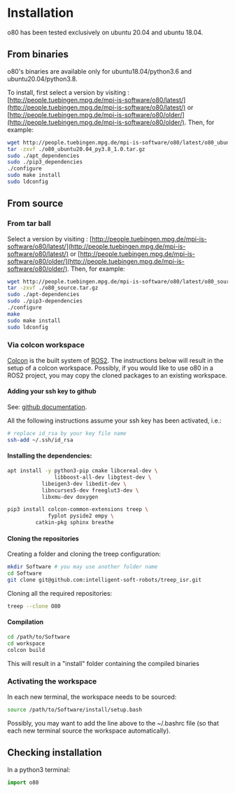 # Installation

o80 has been tested exclusively on ubuntu 20.04 and ubuntu 18.04.

## From binaries

o80's binaries are available only for ubuntu18.04/python3.6 and ubuntu20.04/python3.8.

To install, first select a version by visiting : [http://people.tuebingen.mpg.de/mpi-is-software/o80/latest/](http://people.tuebingen.mpg.de/mpi-is-software/o80/latest/) or [http://people.tuebingen.mpg.de/mpi-is-software/o80/older/](http://people.tuebingen.mpg.de/mpi-is-software/o80/older/). Then, for example:

```bash
wget http://people.tuebingen.mpg.de/mpi-is-software/o80/latest/o80_ubuntu20.04_py3.8_1.0.tar.gz
tar -zxvf ./o80_ubuntu20.04_py3.8_1.0.tar.gz
sudo ./apt_dependencies
sudo ./pip3_dependencies
./configure
sudo make install
sudo ldconfig
```

## From source

### From tar ball

Select a version by visiting : [http://people.tuebingen.mpg.de/mpi-is-software/o80/latest/](http://people.tuebingen.mpg.de/mpi-is-software/o80/latest/) or [http://people.tuebingen.mpg.de/mpi-is-software/o80/older/](http://people.tuebingen.mpg.de/mpi-is-software/o80/older/). Then, for example:

```bash
wget http://people.tuebingen.mpg.de/mpi-is-software/o80/latest/o80_source.tar.gz
tar -zxvf ./o80_source.tar.gz
sudo ./apt-dependencies
sudo ./pip3-dependencies
./configure
make
sudo make install
sudo ldconfig
```

### Via colcon workspace

[Colcon](https://colcon.readthedocs.io/en/released/) is the built system of [ROS2](https://docs.ros.org/en/foxy/index.html).
The instructions below will result in the setup of a colcon workspace. Possibly, if you would like to use o80 in a ROS2 project, you may copy the cloned packages to an existing workspace.

#### Adding your ssh key to github

See: [github documentation](https://help.github.com/en/github/authenticating-to-github/connecting-to-github-with-ssh).

All the following instructions assume your ssh key has been activated, i.e.:

```bash
# replace id_rsa by your key file name
ssh-add ~/.ssh/id_rsa
```

#### Installing the dependencies:

```bash
apt install -y python3-pip cmake libcereal-dev \
               libboost-all-dev libgtest-dev \
	       libeigen3-dev libedit-dev \
	       libncurses5-dev freeglut3-dev \
	       libxmu-dev doxygen
```

```bash
pip3 install colcon-common-extensions treep \
             fyplot pyside2 empy \
	     catkin-pkg sphinx breathe
```

#### Cloning the repositories

Creating a folder and cloning the treep configuration:

```bash
mkdir Software # you may use another folder name
cd Software
git clone git@github.com:intelligent-soft-robots/treep_isr.git
```

Cloning all the required repositories:

```bash
treep --clone O80
```

#### Compilation

```bash
cd /path/to/Software
cd workspace
colcon build
```

This will result in a "install" folder containing the compiled binaries

### Activating the workspace

In each new terminal, the workspace needs to be sourced:

```bash
source /path/to/Software/install/setup.bash
```

Possibly, you may want to add the line above to the ~/.bashrc file (so that each new terminal source the workspace automatically).


## Checking installation

In a python3 terminal:

```python
import o80
```